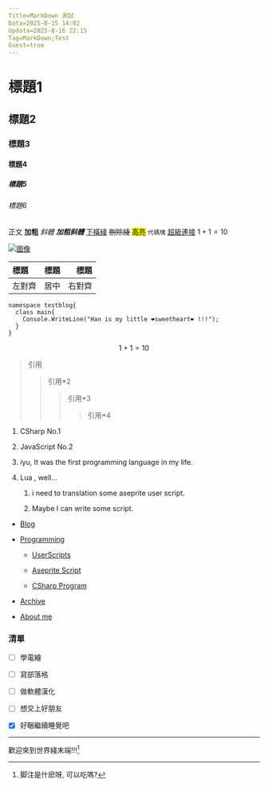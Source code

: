 ```yaml
---
Title=MarkDown 測試
Data=2025-8-15 14:02
Updata=2025-8-16 22:15
Tag=MarkDown;Test
Guest=true
---
```


# 標題1

## 標題2

### 標題3

#### 標題4

##### 標題5

###### 標題6

正文 **加粗** *斜體* ***加粗斜體*** <u>下橫綫</u> ~~剔除綫~~ <mark>高亮</mark> ``代碼塊`` [超級連接](/index.html "訪問主頁") $1+1=10$ 

[![圖像](/favicon.ico "圖像標題")](/index.html "訪問主頁")

| 標題  | 標題  | 標題  |
|:--- |:---:| ---:|
| 左對齊 | 居中  | 右對齊 |

```CSharp
namespace testblog{
  class main{
    Console.WriteLine("Han is my little ❤️sweetheart❤️ !!!");
  }
}
```

$$
1+1=10
$$

> 引用
> 
> > 引用*2
> > 
> > > 引用*3
> > > 
> > > > 引用*4

1. CSharp No.1

2. JavaScript No.2

3. iyu, It was the first programming language in my life.

4. Lua , well... 
   
   1. i need to translation some aseprite user script.
   
   2. Maybe I can write some script. 
- [Blog](/blog/index.html)

- [Programming](/Web/Programming.html)
  
  - [UserScripts](https://github.com/yuhang0000/UserScripts)
  
  - [Aseprite Script](https://github.com/yuhang0000/AsepriteScript)
  
  - [CSharp Program](https://github.com/yuhang0000/yuhang0000-Program-Deposit)

- [Archive](/Web/Archive.html)

- [About me](/Web/About.html)

### 清單

- [ ] 學電繪

- [ ] 寫部落格

- [ ] 做軟體漢化

- [ ] 想交上好朋友

- [x] 好睏繼續睡覺吧

---

歡迎來到世界綫末端!!![^哇哦]

[^哇哦]: 脚注是什麽呀, 可以吃嗎?
